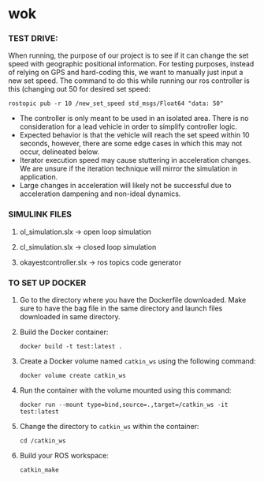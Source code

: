 # wok

### TEST DRIVE:
When running, the purpose of our project is to see if it can change the set speed with geographic positional information. For testing purposes, instead of relying on GPS and hard-coding this, we want to manually just input a new set speed. The command to do this while running our ros controller is this (changing out 50 for desired set speed:
```shell
rostopic pub -r 10 /new_set_speed std_msgs/Float64 "data: 50"
```

- The controller is only meant to be used in an isolated area. There is no consideration for a lead vehicle in order to simplify controller logic.
- Expected behavior is that the vehicle will reach the set speed within 10 seconds, however, there are some edge cases in which this may not occur, delineated below.
- Iterator execution speed may cause stuttering in acceleration changes. We are unsure if the iteration technique will mirror the simulation in application.
- Large changes in acceleration will likely not be successful due to acceleration dampening and non-ideal dynamics.

### SIMULINK FILES

1. ol_simulation.slx -> open loop simulation

2. cl_simulation.slx -> closed loop simulation

3. okayestcontroller.slx -> ros topics code generator

### TO SET UP DOCKER
1. Go to the directory where you have the Dockerfile downloaded. Make sure to have the bag file in the same directory and launch files downloaded in same directory.

2. Build the Docker container:

    ```shell
    docker build -t test:latest .
    ```

3. Create a Docker volume named `catkin_ws` using the following command:

    ```shell
    docker volume create catkin_ws
    ```

4. Run the container with the volume mounted using this command:

    ```shell
    docker run --mount type=bind,source=.,target=/catkin_ws -it test:latest
    ```

5. Change the directory to `catkin_ws` within the container:

    ```shell
    cd /catkin_ws
    ```

6. Build your ROS workspace:

    ```shell
    catkin_make
    ```



